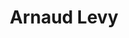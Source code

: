 ---
career: ''
conditions: ''
description: Co-fondateur, développeur back-end @ noesya
domains:
- developpement-durable
- rse-rso
- numerique
- medias-et-influence
email: contact@arnaudlevy.com
linkedin: linkedin.com/in/arnaudlevy
phone: 0687602193
regions: nouvelle-aquitaine
remote: Oui, c'est possible
services: Accompagnement à la certification Numérique Responsable
title: Arnaud Levy
website: 'arnaudlevy.com  '
---